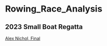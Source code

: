 # Rowing_Race_Analysis

## 2023 Small Boat Regatta
<a href="https://github.com/nswis/rowing_race_analysis/2023.01.28_M1X_AlexNichol_SmallBoatRegatta_SIRC_Final_Senior.html" target="_blank">Alex Nichol, Final</a> 
